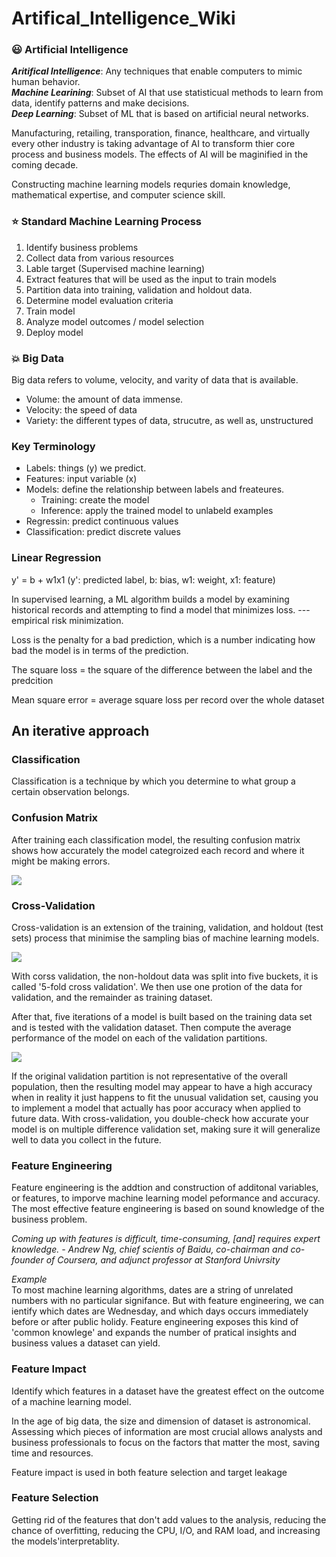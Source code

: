 # Artifical_Intelligence_Wiki

### :smiley: Artificial Intelligence

***Aritifical Intelligence***: Any techniques that enable computers to mimic human behavior.<br>
***Machine Learining***: Subset of AI that use statisticual methods to learn from data, identify patterns and make decisions. <br>
***Deep Learning***: Subset of ML that is based on artificial neural networks.<br>

Manufacturing, retailing, transporation, finance, healthcare, and virtually every other industry is taking advantage of AI to transform thier core process and business models. The effects of AI will be maginified in the coming decade. <br>

Constructing machine learning models requries domain knowledge, mathematical expertise, and computer science skill.

### :star: Standard Machine Learning Process
1. Identify business problems
2. Collect data from various resources
3. Lable target (Supervised machine learning)
4. Extract features that will be used as the input to train models
5. Partition data into training, validation and holdout data.
6. Determine model evaluation criteria
7. Train model
8. Analyze model outcomes / model selection
9. Deploy model

### :boom: Big Data
Big data refers to volume, velocity, and varity of data that is available.
* Volume: the amount of data immense.
* Velocity: the speed of data
* Variety: the different types of data, strucutre, as well as, unstructured

### Key Terminology
- Labels: things (y) we predict.
- Features: input variable (x)
- Models: define the relationship between labels and freateures.
  - Training: create the model
  - Inference: apply the trained model to unlabeld examples
- Regressin: predict continuous values
- Classification: predict discrete values

### Linear Regression
<p> y' = b + w1x1 (y': predicted label, b: bias, w1: weight, x1: feature) </p>
<p> In supervised learning, a ML algorithm builds a model by examining historical records and attempting to find a model that minimizes loss. --- empirical risk minimization. </p>
<p> Loss is the penalty for a bad prediction, which is a number indicating how bad the model is in terms of the prediction.</p>
<p> The square loss = the square of the difference between the label and the predcition </p>
<p> Mean square error = average square loss per record over the whole dataset </p>

## An iterative approach














### Classification
Classification is a technique by which you determine to what group a certain observation belongs.

### Confusion Matrix
After training each classification model, the resulting confusion matrix shows how accurately the model categroized each record and where it might be making errors.

<img src = 'https://miro.medium.com/max/356/1*Z54JgbS4DUwWSknhDCvNTQ.png'>

### Cross-Validation
<p> Cross-validation is an extension of the training, validation, and holdout (test sets) process that minimise the sampling bias of machine learning models. </p>
<img src='https://3gp10c1vpy442j63me73gy3s-wpengine.netdna-ssl.com/wp-content/uploads/2018/03/Screen-Shot-2018-03-22-at-1.22.04-PM.png'>
<p> With corss validation, the non-holdout data was split into five buckets, it is called '5-fold cross validation'. We then use one protion of the data for validation, and the remainder as training dataset. </p>
<p> After that, five iterations of a model is built based on the training data set and is tested with the validation dataset. Then compute the average performance of the model on each of the validation partitions. </p>
<img src='https://3gp10c1vpy442j63me73gy3s-wpengine.netdna-ssl.com/wp-content/uploads/2018/03/Screen-Shot-2018-03-21-at-4.26.53-PM.png'>
<p> If the original validation partition is not representative of the overall population, then the resulting model may appear to have a high accuracy when in reality it just happens to fit the unusual validation set, causing you to implement a model that actually has poor accuracy when applied to future data. With cross-validation, you double-check how accurate your model is on multiple difference validation set, making sure it will generalize well to data you collect in the future. </p>

### Feature Engineering
<p> Feature engineering is the addtion and construction of additonal variables, or features, to imporve machine learning model peformance and accuracy. The most effective feature engineering is based on sound knowledge of the business problem.</P>
<p> <em> Coming up with features is difficult, time-consuming, [and] requires expert knowledge. - Andrew Ng, chief scientis of Baidu, co-chairman and co-founder of Coursera, and adjunct professor at Stanford Univrsity </em> </P>
<p><em>Example</em> <br>
  To most machine learning algorithms, dates are a string of unrelated numbers with no particular signifance. But with feature engineering, we can ientify which dates are Wednesday, and which days occurs immediately before or after public holidy. Feature engineering exposes this kind of 'common knowlege' and expands the number of pratical insights and business values a dataset can yield.</P>
  
 ### Feature Impact
 <p> Identify which features in a dataset have the greatest effect on the outcome of a machine learning model. </p>
 <p> In the age of big data, the size and dimension of dataset is astronomical. Assessing which pieces of information are most crucial allows analysts and business professionals to focus on the factors that matter the most, saving time and resources.
<p> Feature impact is used in both feature selection and target leakage</p>
  
 ### Feature Selection
 Getting rid of the features that don't add values to the analysis, reducing the chance of overfitting, reducing the CPU, I/O, and RAM load, and increasing the models'interpretablity.
